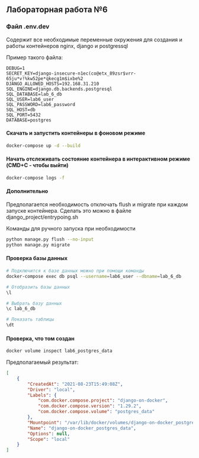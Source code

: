 ## Лабораторная работа №6

### Файл .env.dev
Содержит все необходимые переменные окружения для создания и работы контейнеров nginx, django и postgressql

Пример такого файла:
```
DEBUG=1
SECRET_KEY=django-insecure-n1ec(co@etx_89zsr$vrr-65ju*v!%kw52pe*qkecg1m$ixbe%2
DJANGO_ALLOWED_HOSTS=192.168.31.210
SQL_ENGINE=django.db.backends.postgresql
SQL_DATABASE=lab_6_db
SQL_USER=lab6_user
SQL_PASSWORD=lab6_password
SQL_HOST=db
SQL_PORT=5432
DATABASE=postgres
```

#### Скачать и запустить контейнеры в фоновом режиме
```sh
docker-compose up -d --build 
```

#### Начать отслеживать состояние контейнера в интерактивном режиме (CMD+C - чтобы выйти)
```sh
docker-compose logs -f 
```


#### Дополнительно
Предполагается необходимость отключать flush и migrate при каждом запуске контейнера. Сделать это можно в файле django_project/entrypoing.sh

Команды для ручного запуска при необходимости
```sh
python manage.py flush --no-input
python manage.py migrate
```

#### Проверка базы данных
```sh
# Подключится к базе данных можно при помощи команды
docker-compose exec db psql --username=lab6_user --dbname=lab_6_db

# Отобразить базы данных
\l

# Выбрать базу данных
\c lab_6_db

# Показать таблицы
\dt 
```


#### Проверка, что том создан
```sh
docker volume inspect lab6_postgres_data 
```

Предполагаемый результат: 
```json
[
    {
        "CreatedAt": "2021-08-23T15:49:08Z",
        "Driver": "local",
        "Labels": {
            "com.docker.compose.project": "django-on-docker",
            "com.docker.compose.version": "1.29.2",
            "com.docker.compose.volume": "postgres_data"
        },
        "Mountpoint": "/var/lib/docker/volumes/django-on-docker_postgres_data/_data",
        "Name": "django-on-docker_postgres_data",
        "Options": null,
        "Scope": "local"
    }
]
```